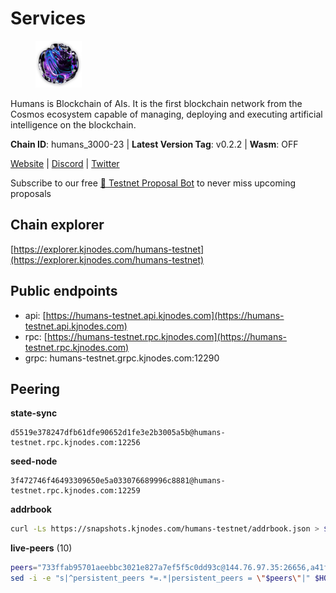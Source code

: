 # Services

<figure><img src="https://raw.githubusercontent.com/kj89/cosmos-images/main/logos/humans.png" alt=""><figcaption></figcaption></figure>

Humans is Blockchain of AIs. It is the first blockchain network  from the Cosmos ecosystem capable of managing, deploying and  executing artificial intelligence on the blockchain.

**Chain ID**: humans_3000-23 | **Latest Version Tag**: v0.2.2 | **Wasm**: OFF

[Website](https://humans.ai) | [Discord](https://discord.gg/humansdotai) | [Twitter](https://twitter.com/humansdotai)



Subscribe to our free [🤖 Testnet Proposal Bot](https://t.me/kjnodes_testnet_proposal_bot) to never miss upcoming proposals


## Chain explorer
[https://explorer.kjnodes.com/humans-testnet](https://explorer.kjnodes.com/humans-testnet)

## Public endpoints

* api: [https://humans-testnet.api.kjnodes.com](https://humans-testnet.api.kjnodes.com)
* rpc: [https://humans-testnet.rpc.kjnodes.com](https://humans-testnet.rpc.kjnodes.com)
* grpc: humans-testnet.grpc.kjnodes.com:12290

## Peering

**state-sync**

```text
d5519e378247dfb61dfe90652d1fe3e2b3005a5b@humans-testnet.rpc.kjnodes.com:12256
```

**seed-node**

```text
3f472746f46493309650e5a033076689996c8881@humans-testnet.rpc.kjnodes.com:12259
```

**addrbook**
```bash
curl -Ls https://snapshots.kjnodes.com/humans-testnet/addrbook.json > $HOME/.humansd/config/addrbook.json
```

**live-peers** (10)
```bash
peers="733ffab95701aeebbc3021e827a7ef5f5c0dd93c@144.76.97.35:26656,a41f29c2d498b232c18f75364e38cee06fac198d@78.46.64.59:26656,6271d80b8fc42da3a2825cc5ef75818dd52423d1@138.201.121.185:26656,d5519e378247dfb61dfe90652d1fe3e2b3005a5b@65.109.68.190:12256,49f2ffa9786690548a1094b620d869ed72a33f8c@141.95.99.214:14356,417089d6681abacc685c2eff9e029d85231a04a0@141.95.34.193:46656,bf99f84b1674f87ffe95972f332cb218d1253b9c@65.108.72.253:26656,6e2dac7a826fa2c21867dc6620b5945574a89865@65.109.155.238:29656,d7eb0e65cecbeeaa649b0a2fdf95ca2fb9f0cc3e@206.125.33.0:26656,b1639fb460c9f55bb3acc3006df64ac5013f1412@91.194.30.203:26656"
sed -i -e "s|^persistent_peers *=.*|persistent_peers = \"$peers\"|" $HOME/.humansd/config/config.toml
```
